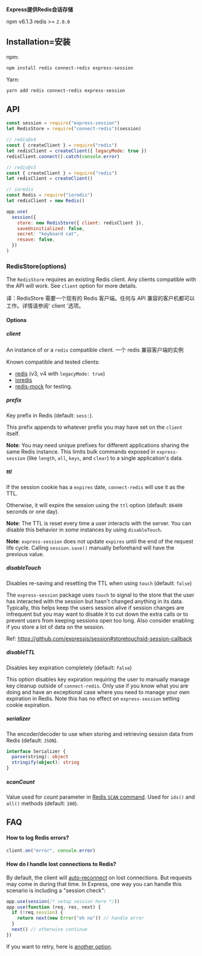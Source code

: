 
**Express提供Redis会话存储** 

npm v6.1.3
redis >= `2.0.0`

## Installation=安装

npm:

```sh
npm install redis connect-redis express-session
```

Yarn:

```sh
yarn add redis connect-redis express-session
```

## API

```js
const session = require("express-session")
let RedisStore = require("connect-redis")(session)

// redis@v4
const { createClient } = require("redis")
let redisClient = createClient({ legacyMode: true })
redisClient.connect().catch(console.error)

// redis@v3
const { createClient } = require("redis")
let redisClient = createClient()

// ioredis
const Redis = require("ioredis")
let redisClient = new Redis()

app.use(
  session({
    store: new RedisStore({ client: redisClient }),
    saveUninitialized: false,
    secret: "keyboard cat",
    resave: false,
  })
)
```

### RedisStore(options)

The `RedisStore` requires an existing Redis client. Any clients compatible with the API will work. See `client` option for more details.

译：RedisStore 需要一个现有的 Redis 客户端。任何与 API 兼容的客户机都可以工作。详情请参阅' client '选项。

#### Options

##### client

An instance of or a `redis` compatible client. 一个 redis 兼容客户端的实例

Known compatible and tested clients:

- [redis][1] (v3, v4 with `legacyMode: true`)
- [ioredis](https://github.com/luin/ioredis)
- [redis-mock](https://github.com/yeahoffline/redis-mock) for testing.

##### prefix

Key prefix in Redis (default: `sess:`).

This prefix appends to whatever prefix you may have set on the `client` itself.

**Note**: You may need unique prefixes for different applications sharing the same Redis instance. This limits bulk commands exposed in `express-session` (like `length`, `all`, `keys`, and `clear`) to a single application's data.

##### ttl

If the session cookie has a `expires` date, `connect-redis` will use it as the TTL.

Otherwise, it will expire the session using the `ttl` option (default: `86400` seconds or one day).

**Note**: The TTL is reset every time a user interacts with the server. You can disable this behavior in _some_ instances by using `disableTouch`.

**Note**: `express-session` does not update `expires` until the end of the request life cycle. Calling `session.save()` manually beforehand will have the previous value.

##### disableTouch

Disables re-saving and resetting the TTL when using `touch` (default: `false`)

The `express-session` package uses `touch` to signal to the store that the user has interacted with the session but hasn't changed anything in its data. Typically, this helps keep the users session alive if session changes are infrequent but you may want to disable it to cut down the extra calls or to prevent users from keeping sessions open too long. Also consider enabling if you store a lot of data on the session.

Ref: https://github.com/expressjs/session#storetouchsid-session-callback

##### disableTTL

Disables key expiration completely (default: `false`)

This option disables key expiration requiring the user to manually manage key cleanup outside of `connect-redis`. Only use if you know what you are doing and have an exceptional case where you need to manage your own expiration in Redis. Note this has no effect on `express-session` setting cookie expiration.

##### serializer

The encoder/decoder to use when storing and retrieving session data from Redis (default: `JSON`).

```ts
interface Serializer {
  parse(string): object
  stringify(object): string
}
```

##### scanCount

Value used for _count_ parameter in [Redis `SCAN` command](https://redis.io/commands/scan#the-count-option). Used for `ids()` and `all()` methods (default: `100`).

## FAQ

#### How to log Redis errors?

```js
client.on("error", console.error)
```

#### How do I handle lost connections to Redis?

By default, the client will [auto-reconnect](https://github.com/mranney/node_redis#overloading) on lost connections. But requests may come in during that time. In Express, one way you can handle this scenario is including a "session check":

```js
app.use(session(/* setup session here */))
app.use(function (req, res, next) {
  if (!req.session) {
    return next(new Error("oh no")) // handle error
  }
  next() // otherwise continue
})
```

If you want to retry, here is [another option](https://github.com/expressjs/session/issues/99#issuecomment-63853989).

[1]: https://github.com/NodeRedis/node-redis
